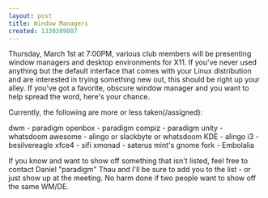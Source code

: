 ```yaml
---
layout: post
title: Window Managers
created: 1330389887
---
```

Thursday, March 1st at 7:00PM, various club members will be presenting window managers and desktop environments for X11.  If you've never used anything but the default interface that comes with your Linux distribution and are interested in trying something new out, this should be right up your alley.  If you've got a favorite, obscure window manager and you want to help spread the word, here's your chance.
<!--break-->
Currently, the following are more or less taken(/assigned):

dwm - paradigm
openbox - paradigm
compiz - paradigm
unity - whatsdoom
awesome - alingo or slackbyte or whatsdoom
KDE - alingo
i3 - besilvereagle
xfce4 - sifi
xmonad - saterus
mint's gnome fork - Embolalia

If you know and want to show off something that isn't listed, feel free to contact Daniel "paradigm" Thau and I'll be sure to add you to the list - or just show up at the meeting.  No harm done if two people want to show off the same WM/DE.

<!-- TODO -->
